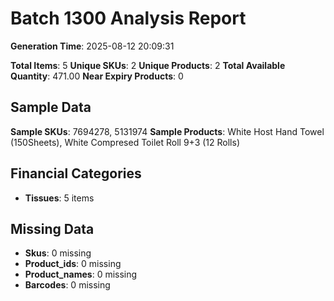 # Batch 1300 Analysis Report

**Generation Time**: 2025-08-12 20:09:31

**Total Items**: 5
**Unique SKUs**: 2
**Unique Products**: 2
**Total Available Quantity**: 471.00
**Near Expiry Products**: 0

## Sample Data
**Sample SKUs**: 7694278, 5131974
**Sample Products**: White Host Hand Towel (150Sheets), White Compresed Toilet Roll 9+3 (12 Rolls)

## Financial Categories
- **Tissues**: 5 items

## Missing Data
- **Skus**: 0 missing
- **Product_ids**: 0 missing
- **Product_names**: 0 missing
- **Barcodes**: 0 missing
